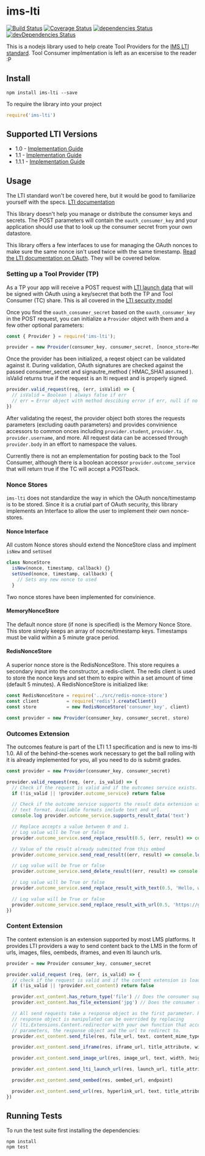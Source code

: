 # ims-lti

[![Build Status](https://travis-ci.org/omsmith/ims-lti.svg?branch=master)](https://travis-ci.org/omsmith/ims-lti)
[![Coverage Status](https://coveralls.io/repos/omsmith/ims-lti/badge.png)](https://coveralls.io/r/omsmith/ims-lti)
[![dependencies Status](https://david-dm.org/omsmith/ims-lti/status.svg)](https://david-dm.org/omsmith/ims-lti)
[![devDependencies Status](https://david-dm.org/omsmith/ims-lti/dev-status.svg)](https://david-dm.org/omsmith/ims-lti?type=dev)

This is a nodejs library used to help create Tool Providers for the
[IMS LTI standard](http://www.imsglobal.org/lti/index.html). Tool Consumer implmentation is left as an excersise to the reader :P

## Install

```shell
npm install ims-lti --save
```

To require the library into your project

```javascript
require('ims-lti')
```

## Supported LTI Versions

* 1.0 - [Implementation Guide](http://www.imsglobal.org/lti/blti/bltiv1p0/ltiBLTIimgv1p0.html)
* 1.1 - [Implementation Guide](http://www.imsglobal.org/LTI/v1p1/ltiIMGv1p1.html)
* 1.1.1 - [Implementation Guide](http://www.imsglobal.org/LTI/v1p1p1/ltiIMGv1p1p1.html)

## Usage

The LTI standard won't be covered here, but it would be good to familiarize yourself with the specs. [LTI documentation](http://www.imsglobal.org/lti/index.html)

This library doesn't help you manage or distribute the consumer keys and secrets. The POST
parameters will contain the `oauth_consumer_key` and your application should use that to look up the consumer secret from your own datastore.

This library offers a few interfaces to use for managing the OAuth nonces to make sure the same nonce
isn't used twice with the same timestamp. [Read the LTI documentation on OAuth](http://www.imsglobal.org/LTI/v1p1pd/ltiIMGv1p1pd.html#_Toc309649687). They will be covered below.

### Setting up a Tool Provider (TP)
As a TP your app will receive a POST request with [LTI launch data](http://www.imsglobal.org/lti/v1p1pd/ltiIMGv1p1pd.html#_Toc309649684) that will be signed with OAuth using a key/secret that both the TP and Tool Consumer (TC) share. This is all covered in the [LTI security model](http://www.imsglobal.org/lti/v1p1pd/ltiIMGv1p1pd.html#_Toc309649685)

Once you find the `oauth_consumer_secret` based on the `oauth_consumer_key` in the POST request, you can initialize a `Provider` object with them and a few other optional parameters:

```javascript
const { Provider } = require('ims-lti');

provider = new Provider(consumer_key, consumer_secret, [nonce_store=MemoryStore], [signature_method=HMAC_SHA1])
```

Once the provider has been initialized, a reqest object can be validated against it. During validation, OAuth signatures are checked against the passed consumer_secret and signautre_method ( HMAC_SHA1 assumed ). isValid returns true if the request is an lti request and is properly signed.

```javascript
provider.valid_request(req, (err, isValid) => {
  // isValid = Boolean | always false if err
  // err = Error object with method descibing error if err, null if no error
})
```

After validating the reqest, the provider object both stores the requests parameters (excluding oauth parameters) and provides convinience accessors to common onces including `provider.student`, `provider.ta`, `provider.username`, and more. All request data can be accessed through `provider.body` in an effort to namespace the values.

Currently there is not an emplementation for posting back to the Tool Consumer, although there is a boolean accessor `provider.outcome_service` that will return true if the TC will accept a POSTback.

### Nonce Stores

`ims-lti` does not standardize the way in which the OAuth nonce/timestamp is to be stored. Since it is a crutial part of OAuth security, this library implements an Interface to allow the user to implement their own nonce-stores.

#### Nonce Interface
All custom Nonce stores should extend the NonceStore class and implment `isNew` and `setUsed`

```javascript
class NonceStore
  isNew(nonce, timestamp, callback) {}
  setUsed(nonce, timestamp, callback) {
    // Sets any new nonce to used
  }
```

Two nonce stores have been implemented for convinience.

#### MemoryNonceStore
The default nonce store (if none is specified) is the Memory Nonce Store. This store simply keeps an array of nocne/timestamp keys. Timestamps must be valid within a 5 minute grace period.

#### RedisNonceStore
A superior nonce store is the RedisNonceStore. This store requires a secondary input into the constructor, a redis-client. The redis client is used to store the nonce keys and set them to expire within a set amount of time (default 5 minutes). A RedisNonceStore is initialized like:

```javascript
const RedisNonceStore = require('../src/redis-nonce-store')
const client          = require('redis').createClient()
const store           = new RedisNonceStore('consumer_key', client)

const provider = new Provider(consumer_key, consumer_secret, store)
```

### Outcomes Extension

The outcomes feature is part of the LTI 1.1 specification and is new to ims-lti 1.0. All of the behind-the-scenes work necessary to get the ball rolling with it is already implemented for you, all you need to do is submit grades.

```javascript
const provider = new Provider(consumer_key, consumer_secret)

provider.valid_request(req, (err, is_valid) => {
  // Check if the request is valid and if the outcomes service exists.
  if (!is_valid || !provider.outcome_service) return false

  // Check if the outcome service supports the result data extension using the
  // text format. Available formats include text and url.
  console.log provider.outcome_service.supports_result_data('text')

  // Replace accepts a value between 0 and 1.
  // Log value will be True or false
  provider.outcome_service.send_replace_result(0.5, (err, result) => console.log(result))

  // Value of the result already submitted from this embed
  provider.outcome_service.send_read_result((err, result) => console.log(result))

  // Log value will be True or false
  provider.outcome_service.send_delete_result((err, result) => console.log(result))

  // Log value will be True or false
  provider.outcome_service.send_replace_result_with_text(0.5, 'Hello, world!', (err, result) => console.log(result))

  // Log value will be True or false
  provider.outcome_service.send_replace_result_with_url(0.5, 'https://google.com', (err, result) => console.log(result))
})
```

### Content Extension

The content extension is an extension supported by most LMS platforms. It provides LTI providers a way to send content back to the LMS in the form of urls, images, files, oembeds, iframes, and even lti launch urls.

```javascript
provider = new Provider consumer_key, consumer_secret

provider.valid_request (req, (err, is_valid) => {
  // check if the request is valid and if the content extension is loaded.
  if (!is_valid || !provider.ext_content) return false

  provider.ext_content.has_return_type('file') // Does the consumer support files
  provider.ext_content.has_file_extension('jpg') // Does the consumer support jpg

  // All send requests take a response object as the first parameter. How the
  // response object is manipulated can be overrided by replacing
  // lti.Extensions.Content.redirector with your own function that accepts two
  // parameters, the response object and the url to redirect to.
  provider.ext_content.send_file(res, file_url, text, content_mime_type)

  provider.ext_content.send_iframe(res, iframe_url, title_attribute, width, height)

  provider.ext_content.send_image_url(res, image_url, text, width, height)

  provider.ext_content.send_lti_launch_url(res, launch_url, title_attribute, text)

  provider.ext_content.send_oembed(res, oembed_url, endpoint)

  provider.ext_content.send_url(res, hyperlink_url, text, title_attribute, target_attribute)
})
```

## Running Tests
To run the test suite first installing the dependencies:

```shell
npm install
npm test
```
